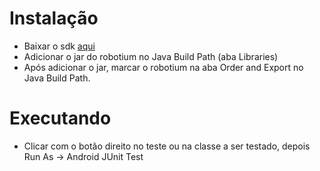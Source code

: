 Instalação
==========

- Baixar o sdk [aqui](http://code.google.com/p/robotium/downloads/list)
- Adicionar o jar do robotium no Java Build Path (aba Libraries)
- Após adicionar o jar, marcar o robotium na aba Order and Export no Java Build Path.


Executando
==========
- Clicar com o botão direito no teste ou na classe a ser testado, depois Run As -> Android JUnit Test 
